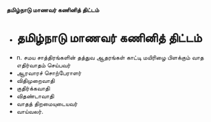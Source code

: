 **தமிழ்நாடு மாணவர் கணினித் திட்டம்**
- # தமிழ்நாடு மாணவர் கணினித் திட்டம்
- n. சமய சாத்திரங்களின் தத்துவ ஆதரங்கள் காட்டி மயிரிழை பிளக்கும் வாத எதிர்வாதம் செய்பவர்
- ஆரவாரச் சொற்பேராளர்
- விதிமுறைவாதி
- குதிர்க்கவாதி
- விதண்டாவாதி
- வாதத் திறமையுடையவர்
- வாய்வலர்.

